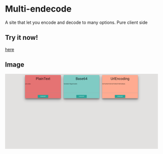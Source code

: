 # Multi-endecode
A site that let you encode and decode to many options. Pure client side
## Try it now!
[here](https://meitarr.github.io/Multi-endecode/)
## Image
![screenshot.png](screenshot.png)
